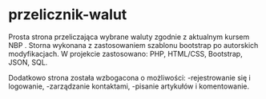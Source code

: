 # przelicznik-walut
Prosta strona przeliczająca wybrane waluty zgodnie z aktualnym kursem NBP . 
Storna wykonana z zastosowaniem szablonu bootstrap po autorskich modyfikacjach. 
W projekcie zastosowano: PHP, HTML/CSS, Bootstrap, JSON, SQL.

Dodatkowo strona została wzbogacona o możliwości:
-rejestrowanie się i logowanie,
-zarządzanie kontaktami,
-pisanie artykułów i komentowanie.
